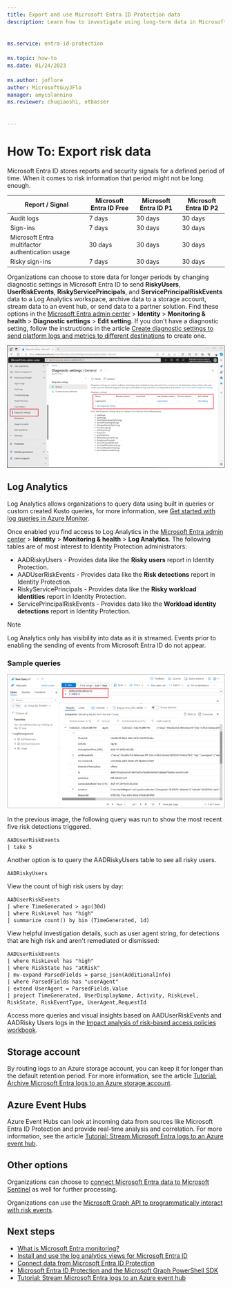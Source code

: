 ```yaml
---
title: Export and use Microsoft Entra ID Protection data
description: Learn how to investigate using long-term data in Microsoft Entra ID Protection.


ms.service: entra-id-protection

ms.topic: how-to
ms.date: 01/24/2023

ms.author: joflore
author: MicrosoftGuyJFlo
manager: amycolannino
ms.reviewer: chuqiaoshi, etbasser


---
```

# How To: Export risk data

Microsoft Entra ID stores reports and security signals for a defined period of time. When it comes to risk information that period might not be long enough.

| Report / Signal | Microsoft Entra ID Free | Microsoft Entra ID P1 | Microsoft Entra ID P2 |
| --- | --- | --- | --- |
| Audit logs | 7 days | 30 days | 30 days |
| Sign-ins | 7 days | 30 days | 30 days |
| Microsoft Entra multifactor authentication usage | 30 days | 30 days | 30 days |
| Risky sign-ins | 7 days | 30 days | 30 days |

Organizations can choose to store data for longer periods by changing diagnostic settings in Microsoft Entra ID to send **RiskyUsers**, **UserRiskEvents**, **RiskyServicePrincipals**, and **ServicePrincipalRiskEvents** data to a Log Analytics workspace, archive data to a storage account, stream data to an event hub, or send data to a partner solution. Find these options in the [Microsoft Entra admin center](https://entra.microsoft.com) > **Identity** > **Monitoring & health** > **Diagnostic settings** > **Edit setting**. If you don't have a diagnostic setting, follow the instructions in the article [Create diagnostic settings to send platform logs and metrics to different destinations](/azure/azure-monitor/essentials/diagnostic-settings) to create one.

[ ![Diagnostic settings screen in Microsoft Entra ID showing existing configuration](./media/howto-export-risk-data/change-diagnostic-setting-in-portal.png) ](./media/howto-export-risk-data/change-diagnostic-setting-in-portal.png#lightbox)

## Log Analytics

Log Analytics allows organizations to query data using built in queries or custom created Kusto queries, for more information, see [Get started with log queries in Azure Monitor](/azure/azure-monitor/logs/get-started-queries).

Once enabled you find access to Log Analytics in the [Microsoft Entra admin center](https://entra.microsoft.com) > **Identity** > **Monitoring & health** > **Log Analytics**. The following tables are of most interest to Identity Protection administrators:

- AADRiskyUsers - Provides data like the **Risky users** report in Identity Protection.
- AADUserRiskEvents - Provides data like the **Risk detections** report in Identity Protection.
- RiskyServicePrincipals - Provides data like the **Risky workload identities** report in Identity Protection.
- ServicePrincipalRiskEvents - Provides data like the **Workload identity detections** report in Identity Protection.

> [!NOTE]
> Log Analytics only has visibility into data as it is streamed. Events prior to enabling the sending of events from Microsoft Entra ID do not appear.

### Sample queries

[ ![Log Analytics view showing a query against the AADUserRiskEvents table showing the top 5 events](./media/howto-export-risk-data/log-analytics-view-query-user-risk-events.png) ](./media/howto-export-risk-data/log-analytics-view-query-user-risk-events.png#lightbox)

In the previous image, the following query was run to show the most recent five risk detections triggered. 

```kusto
AADUserRiskEvents
| take 5
```

Another option is to query the AADRiskyUsers table to see all risky users.

```kusto
AADRiskyUsers
```

View the count of high risk users by day:
 
```kusto
AADUserRiskEvents
| where TimeGenerated > ago(30d)
| where RiskLevel has "high"
| summarize count() by bin (TimeGenerated, 1d)
```

View helpful investigation details, such as user agent string, for detections that are high risk and aren't remediated or dismissed:
 
```kusto
AADUserRiskEvents
| where RiskLevel has "high"
| where RiskState has "atRisk"
| mv-expand ParsedFields = parse_json(AdditionalInfo)
| where ParsedFields has "userAgent"
| extend UserAgent = ParsedFields.Value
| project TimeGenerated, UserDisplayName, Activity, RiskLevel, RiskState, RiskEventType, UserAgent,RequestId
```

Access more queries and visual insights based on AADUserRiskEvents and AADRisky Users logs in the [Impact analysis of risk-based access policies workbook](workbook-risk-based-policy-impact.md).

## Storage account

By routing logs to an Azure storage account, you can keep it for longer than the default retention period. For more information, see the article [Tutorial: Archive Microsoft Entra logs to an Azure storage account](~/identity/monitoring-health/howto-archive-logs-to-storage-account.md).

## Azure Event Hubs

Azure Event Hubs can look at incoming data from sources like Microsoft Entra ID Protection and provide real-time analysis and correlation. For more information, see the article [Tutorial: Stream Microsoft Entra logs to an Azure event hub](~/identity/monitoring-health/howto-stream-logs-to-event-hub.md).

## Other options

Organizations can choose to [connect Microsoft Entra data to Microsoft Sentinel](/azure/sentinel/data-connectors/azure-active-directory-identity-protection) as well for further processing.

Organizations can use the [Microsoft Graph API to programmatically interact with risk events](howto-identity-protection-graph-api.md).

## Next steps

- [What is Microsoft Entra monitoring?](~/identity/monitoring-health/overview-monitoring-health.md)
- [Install and use the log analytics views for Microsoft Entra ID](/azure/azure-monitor/visualize/workbooks-view-designer-conversion-overview)
- [Connect data from Microsoft Entra ID Protection](/azure/sentinel/data-connectors/azure-active-directory-identity-protection)
- [Microsoft Entra ID Protection and the Microsoft Graph PowerShell SDK](howto-identity-protection-graph-api.md)
- [Tutorial: Stream Microsoft Entra logs to an Azure event hub](~/identity/monitoring-health/howto-stream-logs-to-event-hub.md)
